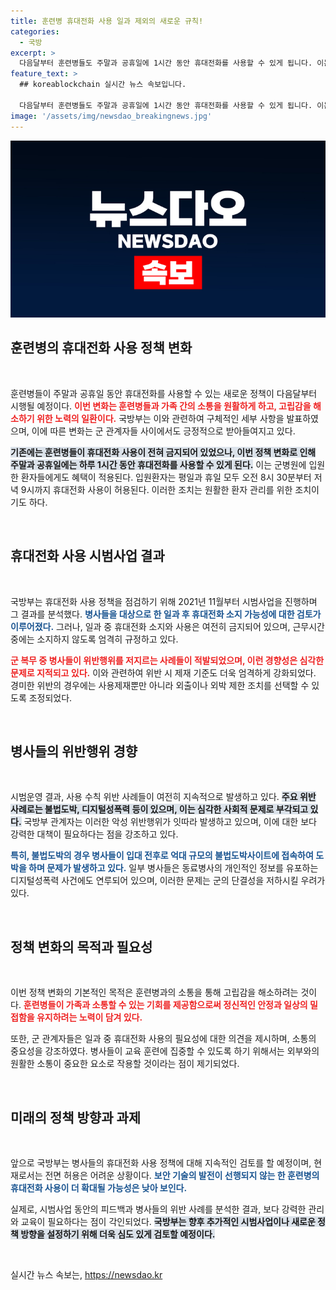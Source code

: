 ```yaml
---
title: 훈련병 휴대전화 사용 일과 제외의 새로운 규칙!
categories:
  - 국방
excerpt: >
  다음달부터 훈련병들도 주말과 공휴일에 1시간 동안 휴대전화를 사용할 수 있게 됩니다. 이는 가정과의 소통 강화 및 고립감 해소를 목표로 하며, 군 병원의 입원환자는 더욱 자유롭게 사용이 가능해집니다. 그러나 여전히 일과 중 사용은 제한됩니다.
feature_text: >
  ## koreablockchain 실시간 뉴스 속보입니다.

  다음달부터 훈련병들도 주말과 공휴일에 1시간 동안 휴대전화를 사용할 수 있게 됩니다. 이는 가정과의 소통 강화 및 고립감 해소를 목표로 하며, 군 병원의 입원환자는 더욱 자유롭게 사용이 가능해집니다. 그러나 여전히 일과 중 사용은 제한됩니다.
image: '/assets/img/newsdao_breakingnews.jpg'
---
```


<p><img src="/assets/img/newsdao_breakingnews.jpg" alt="koreablockchain 속보" /></p>

<h2 data-ke-size="size26">훈련병의 휴대전화 사용 정책 변화</h2>

<p data-ke-size="size16">&nbsp;</p>

<p>훈련병들이 주말과 공휴일 동안 휴대전화를 사용할 수 있는 새로운 정책이 다음달부터 시행될 예정이다. <b><span style="color: #ee2323;">이번 변화는 훈련병들과 가족 간의 소통을 원활하게 하고, 고립감을 해소하기 위한 노력의 일환이다.</span></b> 국방부는 이와 관련하여 구체적인 세부 사항을 발표하였으며, 이에 따른 변화는 군 관계자들 사이에서도 긍정적으로 받아들여지고 있다. </p>

<p><b><span style="background-color: #21538527;">기존에는 훈련병들이 휴대전화 사용이 전혀 금지되어 있었으나, 이번 정책 변화로 인해 주말과 공휴일에는 하루 1시간 동안 휴대전화를 사용할 수 있게 된다.</span></b> 이는 군병원에 입원한 환자들에게도 혜택이 적용된다. 입원환자는 평일과 휴일 모두 오전 8시 30분부터 저녁 9시까지 휴대전화 사용이 허용된다. 이러한 조치는 원활한 환자 관리를 위한 조치이기도 하다.</p>

<p data-ke-size="size16">&nbsp;</p>

<h2 data-ke-size="size26">휴대전화 사용 시범사업 결과</h2>

<p data-ke-size="size16">&nbsp;</p>

<p>국방부는 휴대전화 사용 정책을 점검하기 위해 2021년 11월부터 시범사업을 진행하며 그 결과를 분석했다. <b><span style="color: #1a5490;">병사들을 대상으로 한 일과 후 휴대전화 소지 가능성에 대한 검토가 이루어졌다.</span></b> 그러나, 일과 중 휴대전화 소지와 사용은 여전히 금지되어 있으며, 근무시간 중에는 소지하지 않도록 엄격히 규정하고 있다.</p>

<p><b><span style="color: #ee2323;">군 복무 중 병사들이 위반행위를 저지르는 사례들이 적발되었으며, 이런 경향성은 심각한 문제로 지적되고 있다.</span></b> 이와 관련하여 위반 시 제재 기준도 더욱 엄격하게 강화되었다. 경미한 위반의 경우에는 사용제재뿐만 아니라 외출이나 외박 제한 조치를 선택할 수 있도록 조정되었다.</p>

<p data-ke-size="size16">&nbsp;</p>

<h2 data-ke-size="size26">병사들의 위반행위 경향</h2>

<p data-ke-size="size16">&nbsp;</p>

<p>시범운영 결과, 사용 수칙 위반 사례들이 여전히 지속적으로 발생하고 있다. <b><span style="background-color: #21538527;">주요 위반 사례로는 불법도박, 디지털성폭력 등이 있으며, 이는 심각한 사회적 문제로 부각되고 있다.</span></b> 국방부 관계자는 이러한 악성 위반행위가 잇따라 발생하고 있으며, 이에 대한 보다 강력한 대책이 필요하다는 점을 강조하고 있다.</p>

<p><b><span style="color: #1a5490;">특히, 불법도박의 경우 병사들이 입대 전후로 억대 규모의 불법도박사이트에 접속하여 도박을 하며 문제가 발생하고 있다.</span></b> 일부 병사들은 동료병사의 개인적인 정보를 유포하는 디지털성폭력 사건에도 연루되어 있으며, 이러한 문제는 군의 단결성을 저하시킬 우려가 있다.</p>

<p data-ke-size="size16">&nbsp;</p>

<h2 data-ke-size="size26">정책 변화의 목적과 필요성</h2>

<p data-ke-size="size16">&nbsp;</p>

<p>이번 정책 변화의 기본적인 목적은 훈련병과의 소통을 통해 고립감을 해소하려는 것이다. <b><span style="color: #ee2323;">훈련병들이 가족과 소통할 수 있는 기회를 제공함으로써 정신적인 안정과 일상의 밀접함을 유지하려는 노력이 담겨 있다.</span></b> </p>

<p>또한, 군 관계자들은 일과 중 휴대전화 사용의 필요성에 대한 의견을 제시하며, 소통의 중요성을 강조하였다. 병사들이 교육 훈련에 집중할 수 있도록 하기 위해서는 외부와의 원활한 소통이 중요한 요소로 작용할 것이라는 점이 제기되었다.</p>

<p data-ke-size="size16">&nbsp;</p>

<h2 data-ke-size="size26">미래의 정책 방향과 과제</h2>

<p data-ke-size="size16">&nbsp;</p>

<p>앞으로 국방부는 병사들의 휴대전화 사용 정책에 대해 지속적인 검토를 할 예정이며, 현재로서는 전면 허용은 어려운 상황이다. <b><span style="color: #1a5490;">보안 기술의 발전이 선행되지 않는 한 훈련병의 휴대전화 사용이 더 확대될 가능성은 낮아 보인다.</span></b></p>

<p>실제로, 시범사업 동안의 피드백과 병사들의 위반 사례를 분석한 결과, 보다 강력한 관리와 교육이 필요하다는 점이 각인되었다. <b><span style="background-color: #21538527;">국방부는 향후 추가적인 시범사업이나 새로운 정책 방향을 설정하기 위해 더욱 심도 있게 검토할 예정이다.</span></b></p>

<p data-ke-size="size16">&nbsp;</p>
실시간 뉴스 속보는, <a href="https://newsdao.kr" rel="dofollow">https://newsdao.kr</a>


